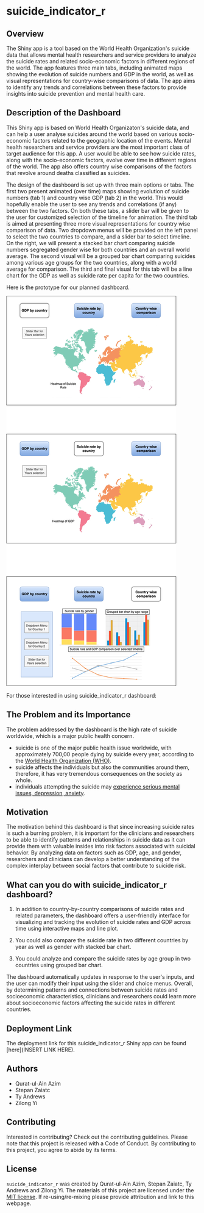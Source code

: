 # suicide_indicator_r

## Overview

The Shiny app is a tool based on the World Health Organization's suicide data that allows mental health researchers and service providers to analyze the suicide rates and related socio-economic factors in different regions of the world. The app features three main tabs, including animated maps showing the evolution of suicide numbers and GDP in the world, as well as visual representations for country-wise comparisons of data. The app aims to identify any trends and correlations between these factors to provide insights into suicide prevention and mental health care.

## Description of the Dashboard

This Shiny app is based on World Health Organizaton's suicide data, and can help a user analyse suicides around the world based on various socio-economic factors related to the geographic location of the events. Mental health researchers and service providers are the most important class of target audience for this app. A user would be able to see how suicide rates, along with the socio-economic factors, evolve over time in different regions of the world. The app also offers country wise comparisons of the factors that revolve around deaths classified as suicides.

The design of the dashboard is set up with three main options or tabs. The first two present animated (over time) maps showing evolution of suicide numbers (tab 1) and country wise GDP (tab 2) in the world. This would hopefully enable the user to see any trends and correlations (if any) between the two factors. On both these tabs, a slider bar will be given to the user for customized selection of the timeline for animation. The third tab is aimed at presenting three more visual representations for country wise comparison of data. Two dropdown menus will be provided on the left panel to select the two countries to compare, and a slider bar to select timeline. On the right, we will present a stacked bar chart comparing suicide numbers segregated gender wise for both countries and an overall world average. The second visual will be a grouped bar chart comparing suicides among various age groups for the two countries, along with a world average for comparison. The third and final visual for this tab will be a line chart for the GDP as well as suicide rate per capita for the two countries. 

Here is the prototype for our planned dashboard.

![dash_prototype](./img/dash_design.png)

For those interested in using suicide_indicator_r dashboard:

## The Problem and its Importance

The problem addressed by the dashboard is the high rate of suicide worldwide, which is a major public health concern.

-	suicide is one of the major public health issue worldwide, with approximately 700,00 people dying by suicide every year, according to the [World Health Organization (WHO)](https://www.who.int/health-topics/suicide).
-	suicide affects the individuals but also the communities around them, therefore, it has very tremendous consequences on the society as whole.
-	individuals attempting the suicide may [experience serious mental issues, depression, anxiety](https://www.cdc.gov/suicide/facts/index.html).

## Motivation

The motivation behind this dashboard is that since increasing suicide rates is such a burning problem, it is important for the clinicians and researchers to be able to identify patterns and relationships in suicide data as it can provide them with valuable insides into risk factors associated with suicidal behavior. By analyzing data on factors such as GDP, age, and gender, researchers and clinicians can develop a better understanding of the complex interplay between social factors that contribute to suicide risk.

## What can you do with suicide_indicator_r dashboard?

1.	In addition to country-by-country comparisons of suicide rates and related parameters, the dashboard offers a user-friendly interface for visualizing and tracking the evolution of suicide rates and GDP across time using interactive maps and line plot.

2.	You could also compare the suicide rate in two different countries by year as well as gender with stacked bar chart.

3.	You could analyze and compare the suicide rates by age group in two countries using grouped bar chart.

The dashboard automatically updates in response to the user's inputs, and the user can modify their input using the slider and choice menus. Overall, by determining patterns and connections between suicide rates and socioeconomic characteristics, clinicians and researchers could learn more about socioeconomic factors affecting the suicide rates in different countries.

## Deployment Link

The deployment link for this suicide_indicator_r Shiny app can be found [here](INSERT LINK HERE).

## Authors

- Qurat-ul-Ain Azim
- Stepan Zaiatc
- Ty Andrews
- Zilong Yi

## Contributing

Interested in contributing? Check out the contributing guidelines. Please note that this project is released with a Code of Conduct. By contributing to this project, you agree to abide by its terms.

## License 

`suicide_indicator_r` was created by Qurat-ul-Ain Azim, Stepan Zaiatc, Ty Andrews and Zilong Yi. The materials of this project are licensed under the [MIT license](https://github.com/UBC-MDS/suicide_indicator_r/blob/main/LICENSE). If re-using/re-mixing please provide attribution and link to this webpage.